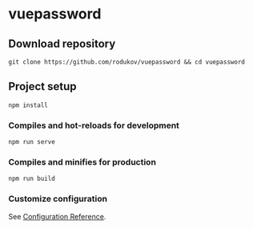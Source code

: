 # vuepassword

## Download repository
```
git clone https://github.com/rodukov/vuepassword && cd vuepassword
```

## Project setup
```
npm install
```

### Compiles and hot-reloads for development
```
npm run serve
```

### Compiles and minifies for production
```
npm run build
```

### Customize configuration
See [Configuration Reference](https://cli.vuejs.org/config/).
